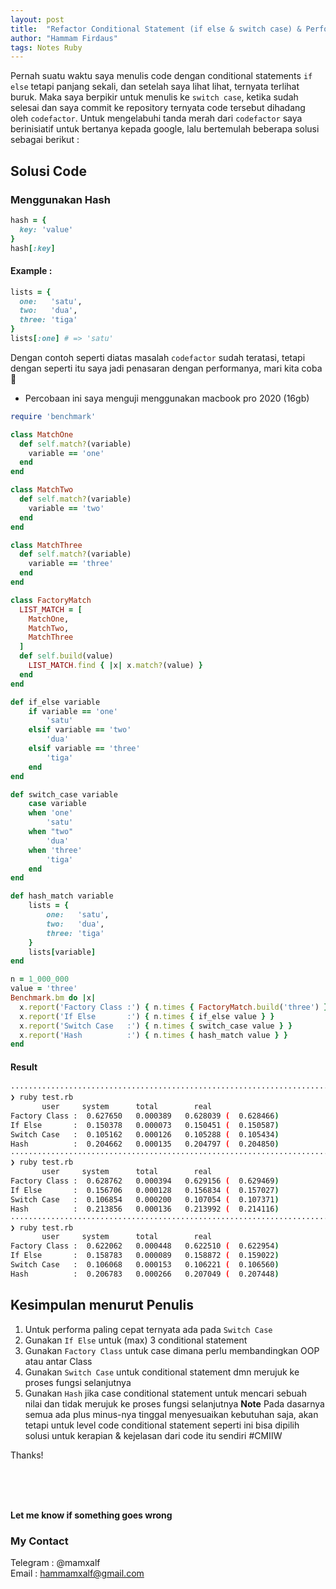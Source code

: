 ```yaml
---
layout: post
title:  "Refactor Conditional Statement (if else & switch case) & Performanya"
author: "Hammam Firdaus"
tags: Notes Ruby
---
```


Pernah suatu waktu saya menulis code dengan conditional statements `if else` tetapi panjang sekali, dan setelah saya lihat lihat, ternyata terlihat buruk. Maka saya berpikir untuk menulis ke `switch case`, ketika sudah selesai dan saya commit ke repository ternyata code tersebut dihadang oleh `codefactor`. Untuk mengelabuhi tanda merah dari `codefactor` saya berinisiatif untuk bertanya kepada google, lalu bertemulah beberapa solusi sebagai berikut :

## Solusi Code
### Menggunakan Hash
```ruby
hash = {
  key: 'value'
}
hash[:key]
```
#### Example :
```ruby
lists = {
  one:   'satu',
  two:   'dua',
  three: 'tiga'
}
lists[:one] # => 'satu'
```
Dengan contoh seperti diatas masalah `codefactor` sudah teratasi, tetapi dengan seperti itu saya jadi penasaran dengan performanya, mari kita coba :muscle:

* Percobaan ini saya menguji menggunakan macbook pro 2020 (16gb)
  
```ruby
require 'benchmark'

class MatchOne
  def self.match?(variable)
    variable == 'one'
  end
end

class MatchTwo
  def self.match?(variable)
    variable == 'two'
  end
end

class MatchThree
  def self.match?(variable)
    variable == 'three'
  end
end

class FactoryMatch
  LIST_MATCH = [
    MatchOne,
    MatchTwo,
    MatchThree
  ]
  def self.build(value)
    LIST_MATCH.find { |x| x.match?(value) }
  end
end

def if_else variable
    if variable == 'one'
        'satu'
    elsif variable == 'two'
        'dua'
    elsif variable == 'three'
        'tiga'
    end
end

def switch_case variable
    case variable
    when 'one'
        'satu'
    when "two"
        'dua'
    when 'three'
        'tiga'
    end
end

def hash_match variable
    lists = {
        one:   'satu',
        two:   'dua',
        three: 'tiga'
    }
    lists[variable]
end

n = 1_000_000
value = 'three'
Benchmark.bm do |x|
  x.report('Factory Class :') { n.times { FactoryMatch.build('three') } }
  x.report('If Else       :') { n.times { if_else value } }
  x.report('Switch Case   :') { n.times { switch_case value } }
  x.report('Hash          :') { n.times { hash_match value } }
end
```

#### Result

```bash
····································································································
❯ ruby test.rb
       user     system      total        real
Factory Class :  0.627650   0.000389   0.628039 (  0.628466)
If Else       :  0.150378   0.000073   0.150451 (  0.150587)
Switch Case   :  0.105162   0.000126   0.105288 (  0.105434)
Hash          :  0.204662   0.000135   0.204797 (  0.204850)
····································································································
❯ ruby test.rb
       user     system      total        real
Factory Class :  0.628762   0.000394   0.629156 (  0.629469)
If Else       :  0.156706   0.000128   0.156834 (  0.157027)
Switch Case   :  0.106854   0.000200   0.107054 (  0.107371)
Hash          :  0.213856   0.000136   0.213992 (  0.214116)
····································································································
❯ ruby test.rb
       user     system      total        real
Factory Class :  0.622062   0.000448   0.622510 (  0.622954)
If Else       :  0.158783   0.000089   0.158872 (  0.159022)
Switch Case   :  0.106068   0.000153   0.106221 (  0.106560)
Hash          :  0.206783   0.000266   0.207049 (  0.207448)
```

## Kesimpulan menurut Penulis
1. Untuk performa paling cepat ternyata ada pada `Switch Case`
2. Gunakan `If Else` untuk (max) 3 conditional statement
3. Gunakan `Factory Class` untuk case dimana perlu membandingkan OOP atau antar Class
4. Gunakan `Switch Case` untuk conditional statement dmn merujuk ke proses fungsi selanjutnya
5. Gunakan `Hash` jika case conditional statement untuk mencari sebuah nilai dan tidak merujuk ke proses fungsi selanjutnya
**Note** Pada dasarnya semua ada plus minus-nya tinggal menyesuaikan kebutuhan saja, akan tetapi untuk level code conditional statement seperti ini bisa dipilih solusi untuk kerapian & kejelasan dari code itu sendiri #CMIIW


Thanks!

<br>
<br>
<br>

**Let me know if something goes wrong**
### My Contact
Telegram : @mamxalf<br>
Email : hammamxalf@gmail.com